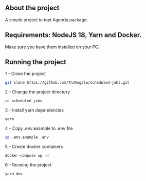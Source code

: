 ## About the project
A simple project to test Agenda package.

## Requirements: NodeJS 18, Yarn and Docker.
Make sure you have them installed on your PC.

## Running the project
1 - Clone the project
```zsh
git clone https://github.com/Th3Ang3lo/scheduled-jobs.git
```

2 - Change the project directory
```zsh
cd scheduled-jobs
```

3 - Install yarn dependencies
```zsh
yarn
```

4 - Copy .env.example to .env file
```zsh
cp .env.example .env
```

5 - Create docker containers
```zsh
docker-compose up -d
```

6 - Running the project
```zsh
yarn dev
```
